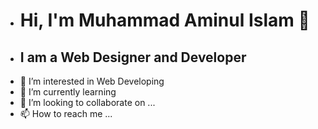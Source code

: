 - # Hi, I'm Muhammad Aminul Islam 👋
- ## I am a Web Designer and Developer
- 👀 I’m interested in Web Developing
- 🌱 I’m currently learning 
- 💞️ I’m looking to collaborate on ...
- 📫 How to reach me ...

<!---
amin1165164/amin1165164 is a ✨ special ✨ repository because its `README.md` (this file) appears on your GitHub profile.
You can click the Preview link to take a look at your changes.
--->

